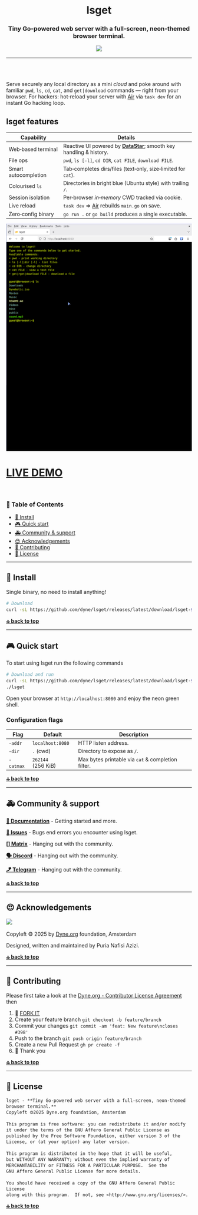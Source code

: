 <div align="center">

# lsget

### Tiny Go-powered web server with a full‑screen, neon‑themed browser terminal.

</div>

<p align="center">
  <a href="https://dyne.org">
    <img src="https://files.dyne.org/software_by_dyne.png" width="170">
  </a>
</p>


---
<br><br>

Serve securely any local directory as a mini *cloud* and poke around with familiar `pwd`, `ls`, `cd`, `cat`, and `get|download` commands — right from your browser. 
For hackers: hot‑reload your server with [Air](https://github.com/cosmtrek/air) via `task dev` for an instant Go hacking loop.


## lsget features

| Capability           | Details |
|----------------------|---------|
| Web‑based terminal   | Reactive UI powered by **[DataStar](https://github.com/starfederation/datastar)**; smooth key handling & history. |
| File ops             | `pwd`, `ls [-l]`, `cd DIR`, `cat FILE`, `download FILE`. |
| Smart autocompletion | Tab‑completes dirs/files (text‑only, size‑limited for `cat`). |
| Colourised `ls`      | Directories in bright blue (Ubuntu style) with trailing `/`. |
| Session isolation    | Per‑browser *in‑memory* CWD tracked via cookie. |
| Live reload          | `task dev` ⇒ [Air](https://github.com/cosmtrek/air) rebuilds `main.go` on save. |
| Zero‑config binary   | `go run .` or `go build` produces a single executable. |

![Screenshot](./screenshot.png)

# [LIVE DEMO](https://files.dyne.org/)

<br>

<div id="toc">

### 🚩 Table of Contents

- [💾 Install](#-install)
- [🎮 Quick start](#-quick-start)
- [🚑 Community & support](#-community--support)
- [😍 Acknowledgements](#-acknowledgements)
- [👤 Contributing](#-contributing)
- [💼 License](#-license)

</div>

***
## 💾 Install
Single binary, no need to install anything!

```bash
# Download
curl -sL https://github.com/dyne/lsget/releases/latest/download/lsget-$(uname | tr '[:upper:]' '[:lower:]')-$(uname -m | sed 's/x86_64/amd64/;s/aarch64/arm64/') -o lsget && chmod +x lsget
```


**[🔝 back to top](#toc)**

***
## 🎮 Quick start

To start using lsget run the following commands

```bash
# Download and run
curl -sL https://github.com/dyne/lsget/releases/latest/download/lsget-$(uname | tr '[:upper:]' '[:lower:]')-$(uname -m | sed 's/x86_64/amd64/;s/aarch64/arm64/') -o lsget && chmod +x lsget
./lsget
```
Open your browser at `http://localhost:8080` and enjoy the neon green shell.

### Configuration flags

| Flag        | Default            | Description |
|-------------|--------------------|-------------|
| `-addr`     | `localhost:8080`   | HTTP listen address. |
| `-dir`      | `.` (cwd)          | Directory to expose as `/`. |
| `-catmax`   | `262144` (256 KiB) | Max bytes printable via `cat` & completion filter. |


**[🔝 back to top](#toc)**

***
## 🚑 Community & support

**[📝 Documentation](#toc)** - Getting started and more.

**[🚩 Issues](../../issues)** - Bugs end errors you encounter using lsget.

**[[] Matrix](https://socials.dyne.org/matrix)** - Hanging out with the community.

**[🗣️ Discord](https://socials.dyne.org/discord)** - Hanging out with the community.

**[🪁 Telegram](https://socials.dyne.org/telegram)** - Hanging out with the community.


**[🔝 back to top](#toc)**

***
## 😍 Acknowledgements

<a href="https://dyne.org">
  <img src="https://files.dyne.org/software_by_dyne.png" width="222">
</a>


Copyleft 🄯 2025 by [Dyne.org](https://www.dyne.org) foundation, Amsterdam

Designed, written and maintained by Puria Nafisi Azizi.

**[🔝 back to top](#toc)**

***
## 👤 Contributing

Please first take a look at the [Dyne.org - Contributor License Agreement](CONTRIBUTING.md) then

1.  🔀 [FORK IT](../../fork)
2.  Create your feature branch `git checkout -b feature/branch`
3.  Commit your changes `git commit -am 'feat: New feature\ncloses #398'`
4.  Push to the branch `git push origin feature/branch`
5.  Create a new Pull Request `gh pr create -f`
6.  🙏 Thank you


**[🔝 back to top](#toc)**

***
## 💼 License
    lsget - **Tiny Go-powered web server with a full‑screen, neon‑themed browser terminal.**
    Copyleft 🄯2025 Dyne.org foundation, Amsterdam

    This program is free software: you can redistribute it and/or modify
    it under the terms of the GNU Affero General Public License as
    published by the Free Software Foundation, either version 3 of the
    License, or (at your option) any later version.

    This program is distributed in the hope that it will be useful,
    but WITHOUT ANY WARRANTY; without even the implied warranty of
    MERCHANTABILITY or FITNESS FOR A PARTICULAR PURPOSE.  See the
    GNU Affero General Public License for more details.

    You should have received a copy of the GNU Affero General Public License
    along with this program.  If not, see <http://www.gnu.org/licenses/>.

**[🔝 back to top](#toc)**
